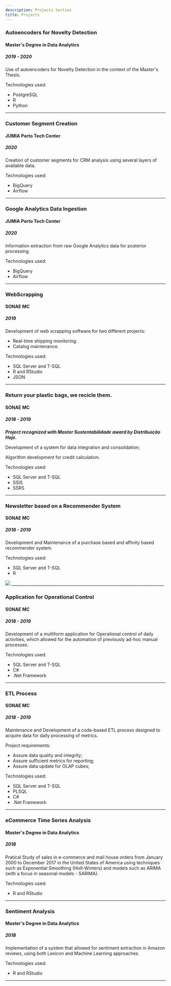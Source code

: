 ```yaml
---
description: Projects Section
title: Projects
---
```

### Autoencoders for Novelty Detection
#### Master's Degree in Data Analytics
##### 2019 - 2020

Use of autoencoders for Novelty Detection in the context of the Master's Thesis.

Technologies used:
* PostgreSQL
* R
* Python
___________________________________________________________________________

### Customer Segment Creation
#### JUMIA Porto Tech Center
##### 2020

Creation of customer segments for CRM analysis using several layers of available data.

Technologies used:
* BigQuery
* Airflow
___________________________________________________________________________

### Google Analytics Data Ingestion
#### JUMIA Porto Tech Center
##### 2020

Information extraction from raw Google Analytics data for posterior processing.

Technologies used:
* BigQuery
* Airflow
___________________________________________________________________________

### WebScrapping
#### SONAE MC
##### 2019

Development of web scrapping software for two different projects:
* Real-time shipping monitoring.
* Catalog maintenance.

Technologies used:
* SQL Server and T-SQL
* R and RStudio
* JSON
___________________________________________________________________________

### Return your plastic bags, we recicle them.
#### SONAE MC
##### 2018 - 2019

***Project recognized with Master Sustentabilidade award by Distribuição Hoje.***

Development of a system for data integration and consolidation;

Algorithm development for credit calculation.

Technologies used:
* SQL Server and T-SQL
* SSIS
* SSRS
___________________________________________________________________________

### Newsletter based on a Recommender System
#### SONAE MC
##### 2018 - 2019

Development and Maintenance of a purchase based and affinity based recommender system.

Technologies used:
* SQL Server and T-SQL
* R

<img src="/images/simply.png" />
___________________________________________________________________________

### Application for Operational Control
#### SONAE MC
##### 2018 - 2019

Development of a multiform application for Operational control of daily activities, which allowed for the automation of previously ad-hoc manual processes.

Technologies used:
* SQL Server and T-SQL
* C#
* .Net Framework
___________________________________________________________________________

### ETL Process
#### SONAE MC
##### 2018 - 2019

Maintenance and Development of a code-based ETL process designed to acquire data for daily processing of metrics. 
    
Project requirements:
* Assure data quality and integrity;
* Assure sufficient metrics for reporting;
* Assure data update for OLAP cubes;

Technologies used:
* SQL Server and T-SQL
* PLSQL
* C#
* .Net Framework
___________________________________________________________________________

### eCommerce Time Series Analysis
#### Master's Degree in Data Analytics
##### 2018

Pratical Study of sales in e-commerce and mail house orders from January 2000 to December 2017 in the United States of America using techniques such as Exponential Smoothing (Holt-Winters) and models such as ARIMA (with a focus in seasonal models - SARIMA).

Technologies used:
* R and RStudio
___________________________________________________________________________

### Sentiment Analysis
#### Master's Degree in Data Analytics
##### 2018

Implementation of a system that allowed for sentiment extraction in Amazon reviews, using both Lexicon and Machine Learning approaches.  

Technologies used:
* R and RStudio
___________________________________________________________________________
